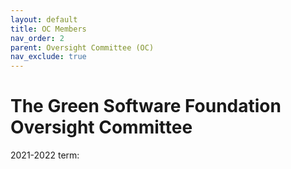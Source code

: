 ```yaml
---
layout: default
title: OC Members
nav_order: 2
parent: Oversight Committee (OC)
nav_exclude: true
---
```

[//]: # (SPDX-License-Identifier: CC-BY-4.0)

# The Green Software Foundation Oversight Committee

2021-2022 term:
